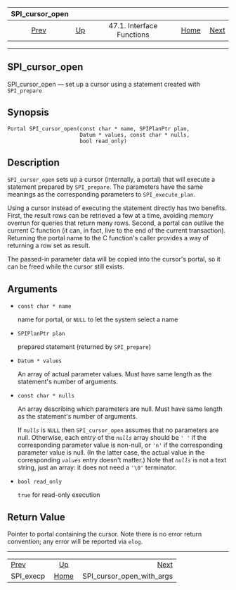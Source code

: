 <!--?xml version="1.0" encoding="UTF-8" standalone="no"?-->

|            SPI\_cursor\_open            |                                                      |                           |                                                       |                                                                         |
| :-------------------------------------: | :--------------------------------------------------- | :-----------------------: | ----------------------------------------------------: | ----------------------------------------------------------------------: |
| [Prev](spi-spi-execp.html "SPI_execp")  | [Up](spi-interface.html "47.1. Interface Functions") | 47.1. Interface Functions | [Home](index.html "PostgreSQL 17devel Documentation") |  [Next](spi-spi-cursor-open-with-args.html "SPI_cursor_open_with_args") |

***

## SPI\_cursor\_open

SPI\_cursor\_open — set up a cursor using a statement created with `SPI_prepare`

## Synopsis

    Portal SPI_cursor_open(const char * name, SPIPlanPtr plan,
                           Datum * values, const char * nulls,
                           bool read_only)

## Description

`SPI_cursor_open` sets up a cursor (internally, a portal) that will execute a statement prepared by `SPI_prepare`. The parameters have the same meanings as the corresponding parameters to `SPI_execute_plan`.

Using a cursor instead of executing the statement directly has two benefits. First, the result rows can be retrieved a few at a time, avoiding memory overrun for queries that return many rows. Second, a portal can outlive the current C function (it can, in fact, live to the end of the current transaction). Returning the portal name to the C function's caller provides a way of returning a row set as result.

The passed-in parameter data will be copied into the cursor's portal, so it can be freed while the cursor still exists.

## Arguments

* `const char * name`

    name for portal, or `NULL` to let the system select a name

* `SPIPlanPtr plan`

    prepared statement (returned by `SPI_prepare`)

* `Datum * values`

    An array of actual parameter values. Must have same length as the statement's number of arguments.

* `const char * nulls`

    An array describing which parameters are null. Must have same length as the statement's number of arguments.

    If *`nulls`* is `NULL` then `SPI_cursor_open` assumes that no parameters are null. Otherwise, each entry of the *`nulls`* array should be `' '` if the corresponding parameter value is non-null, or `'n'` if the corresponding parameter value is null. (In the latter case, the actual value in the corresponding *`values`* entry doesn't matter.) Note that *`nulls`* is not a text string, just an array: it does not need a `'\0'` terminator.

* `bool read_only`

    `true` for read-only execution

## Return Value

Pointer to portal containing the cursor. Note there is no error return convention; any error will be reported via `elog`.

***

|                                         |                                                       |                                                                         |
| :-------------------------------------- | :---------------------------------------------------: | ----------------------------------------------------------------------: |
| [Prev](spi-spi-execp.html "SPI_execp")  |  [Up](spi-interface.html "47.1. Interface Functions") |  [Next](spi-spi-cursor-open-with-args.html "SPI_cursor_open_with_args") |
| SPI\_execp                              | [Home](index.html "PostgreSQL 17devel Documentation") |                                           SPI\_cursor\_open\_with\_args |

